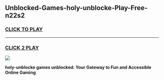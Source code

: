 
## Unblocked-Games-holy-unblocke-Play-Free-n22s2
<h3>
<a href="https://premium76.site?title=holy-unblocke&ref=18A1">CLICK TO PLAY</a></h3>
<hr>

<h3>
<a href="https://premium76.site?title=holy-unblocke&ref=18A1">CLICK 2 PLAY</a>
  
</h3>

<a href="https://premium76.site?title=holy-unblocke&ref=18A1"><img src="https://clearcache.store/games.png"></a>


**holy-unblocke games unblocked: Your Gateway to Fun and Accessible Online Gaming**
